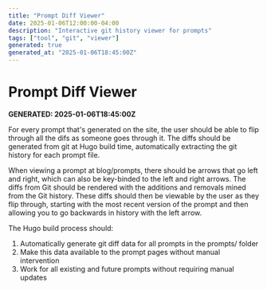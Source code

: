 ```yaml
---
title: "Prompt Diff Viewer"
date: 2025-01-06T12:00:00-04:00
description: "Interactive git history viewer for prompts"
tags: ["tool", "git", "viewer"]
generated: true
generated_at: "2025-01-06T18:45:00Z"
---
```


# Prompt Diff Viewer

**GENERATED: 2025-01-06T18:45:00Z**

For every prompt that's generated on the site, the user should be able to flip through all the difs as someone goes through it. The diffs should be generated from git at Hugo build time, automatically extracting the git history for each prompt file. 

When viewing a prompt at blog/prompts, there should be arrows that go left and right, which can also be key-binded to the left and right arrows. The diffs from Git should be rendered with the additions and removals mined from the Git history. These diffs should then be viewable by the user as they flip through, starting with the most recent version of the prompt and then allowing you to go backwards in history with the left arrow.

The Hugo build process should:
1. Automatically generate git diff data for all prompts in the prompts/ folder
2. Make this data available to the prompt pages without manual intervention
3. Work for all existing and future prompts without requiring manual updates
